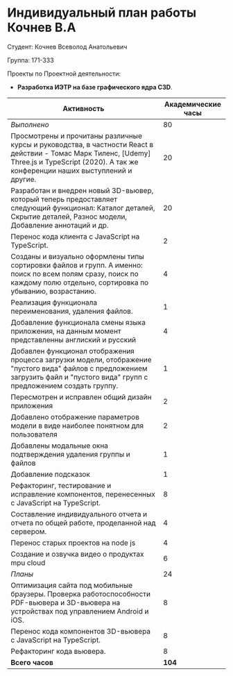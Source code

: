 #  **Индивидуальный план работы Кочнев В.А** 

Студент: Кочнев Всеволод Анатольевич

Группа: 171-333

Проекты по Проектной деятельности:
- **Разработка ИЭТР на базе графического ядра C3D**.

|Активность|Академические часы|
|-|-|
|*Выполнено*|80|
|Просмотрены и прочитаны различные курсы и руководства, в частности React в действии - Томас Марк Тиленс, [Udemy] Three.js и TypeScript (2020). А так же конференции наших выступлений и другие.|20|
|Разработан и внедрен новый 3D-вьювер, который теперь предоставляет следующий функционал: Каталог деталей, Скрытие деталей, Разнос модели, Добавление аннотаций и др.|20|
|Перенос кода клиента с JavaScript на TypeScript.|2|
|Созданы и визуально оформлены типы сортировки файлов и групп. А именно: поиск по всем полям сразу, поиск по каждому полю отдельно, сортировка по убыванию, возрастанию.|4|
|Реализация функционала переименования, удаления файлов.|1|
|Добавление функционала смены языка приложения, на данным момент представленны англиский и русский|4|
|Добавлен функционал отображения процесса загрузки модели, отображение "пустого вида" файлов с предложением загрузить файл и "пустого вида" групп с предложением создать группу. |1|
|Пересмотрен и исправлен общий дизайн приложения |2|
|Добавлено отображение параметров модели в виде наиболее понятном для пользователя |2|
|Добавлены модальные окна подтверждения удаления группы и файлов |1|
|Добавление подсказок|1|
|Рефакторинг, тестирование и исправление компонентов, перенесенных с JavaScript на TypeScript.|8|
|Составление индивидуального отчета и отчета по общей работе, проделанной над сервером.|4|
|Перенос старых проектов на node js|4|
|Создание и озвучка видео о продуктах mpu cloud|6|
|*Планы*|24|
|Оптимизация сайта под мобильные браузеры. Проверка работоспособности PDF-вьювера и 3D-вьювера на устройствах под управлением Android и iOS.|8|
|Перенос кода компонентов 3D-вьювера с JavaScript на TypeScript.|8|
|Рефакторинг кода вьювера.|8|
|**Всего часов**|**104**|
